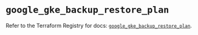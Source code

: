 # `google_gke_backup_restore_plan`

Refer to the Terraform Registry for docs: [`google_gke_backup_restore_plan`](https://registry.terraform.io/providers/hashicorp/google-beta/5.43.1/docs/resources/google_gke_backup_restore_plan).
